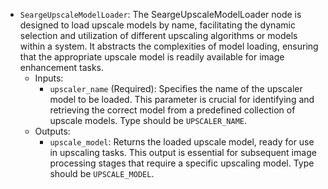- `SeargeUpscaleModelLoader`: The SeargeUpscaleModelLoader node is designed to load upscale models by name, facilitating the dynamic selection and utilization of different upscaling algorithms or models within a system. It abstracts the complexities of model loading, ensuring that the appropriate upscale model is readily available for image enhancement tasks.
    - Inputs:
        - `upscaler_name` (Required): Specifies the name of the upscaler model to be loaded. This parameter is crucial for identifying and retrieving the correct model from a predefined collection of upscale models. Type should be `UPSCALER_NAME`.
    - Outputs:
        - `upscale_model`: Returns the loaded upscale model, ready for use in upscaling tasks. This output is essential for subsequent image processing stages that require a specific upscaling model. Type should be `UPSCALE_MODEL`.
